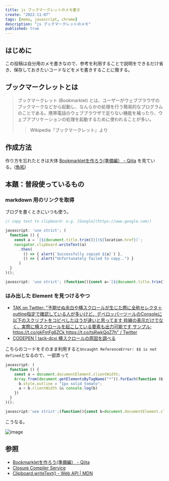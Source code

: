 ```yaml
---
title: js ブックマークレットのメモ書き
create: "2022-11-07"
tags: [memo, javascript, chrome]
description: "js ブックマークレットのメモ"
published: true
---
```


## はじめに

この投稿は自分用のメモ書きなので、参考を利用することで説明をできるだけ省き、保存しておきたいコードなどをメモ書きすることに徹する。

## ブックマークレットとは

> ブックマークレット (Bookmarklet) とは、ユーザーがウェブブラウザのブックマークなどから起動し、なんらかの処理を行う簡易的なプログラムのことである。携帯電話のウェブブラウザで足りない機能を補ったり、ウェブアプリケーションの処理を起動するために使われることが多い。
> > Wikipedia『ブックマークレット』より

## 作成方法

作り方を忘れたときは大体 [Bookmarkletを作ろう(準備編） - Qiita](https://qiita.com/kanaxx/items/63debe502aacd73c3cb8) を見ている。([魚拓](https://megalodon.jp/2022-1107-1612-25/https://qiita.com:443/kanaxx/items/63debe502aacd73c3cb8))

## 本題：普段使っているもの

### markdown 用のリンクを取得

ブログを書くときにいつも使う。

```javascript:pre-minified.js
// copy text to clipboard: e.g. [Google](https://www.google.com/)

javascript: 'use strict'; (
  function () {
    const a = `[${document.title.trim()}](${location.href})`;
    navigator.clipboard.writeText(a)
      .then(
        () => { alert(`Successfully copied ${a}`) },
        () => { alert("Unfortunately failed to copy..") }
      )
  }
)();
```

```javascript:minified.js
javascript: 'use strict'; (function(){const a=`[${document.title.trim()}](${location.href})`;navigator.clipboard.writeText(a).then(()=>{alert(`Successfully copied ${a}`)},()=>{alert("Unfortunately failed to copy..")})})();
```

### はみ出した Element を見つけるやつ

- [TAK on Twitter: "予期せぬ余白や横スクロールが生じた際に全称セレクタ＋outline指定で確認している人が多いけど、デベロッパーツールのConsoleに以下のスクリプトをコピペしたほうが速いと思ってます 枠線の表示だけでなく、実際に横スクロールを起こしている要素も出力可能です サンプル: https://t.co/gkFmFg6ZCk https://t.co/tsRwkQqZ7h" / Twitter](https://twitter.com/tak_dcxi/status/1454019066608304134)
- [CODEPEN | tack-dcxi 横スクロールの原因を調べる](https://codepen.io/tak-dcxi/pen/ZEJJWxE)

こちらのコードをそのまま利用すると`Uncaught ReferenceError: $$ is not defined`となるので、一部弄って

```javascript:pre-minified.js
javascript: (
  function () {
    const a = document.documentElement.clientWidth;
    Array.from(document.getElementsByTagName("*")).forEach(function (b) {
      b.style.outline = "1px solid tomato";
      a < b.clientWidth && console.log(b)
    })
  }
)();
```

```javascript:minified.js
javascript:'use strict';(function(){const b=document.documentElement.clientWidth;Array.from(document.getElementsByTagName("*")).forEach(function(a){a.style.outline="1px solid tomato";b<a.clientWidth&&console.log(a)})})();
```

こうなる。

![image](https://i.imgur.com/bE9Kd2W.png)

## 参照

- [Bookmarkletを作ろう(準備編） - Qiita](https://qiita.com/kanaxx/items/63debe502aacd73c3cb8)
- [Closure Compiler Service](https://closure-compiler.appspot.com/home)
- [Clipboard.writeText() - Web API | MDN](https://developer.mozilla.org/ja/docs/Web/API/Clipboard/writeText)
